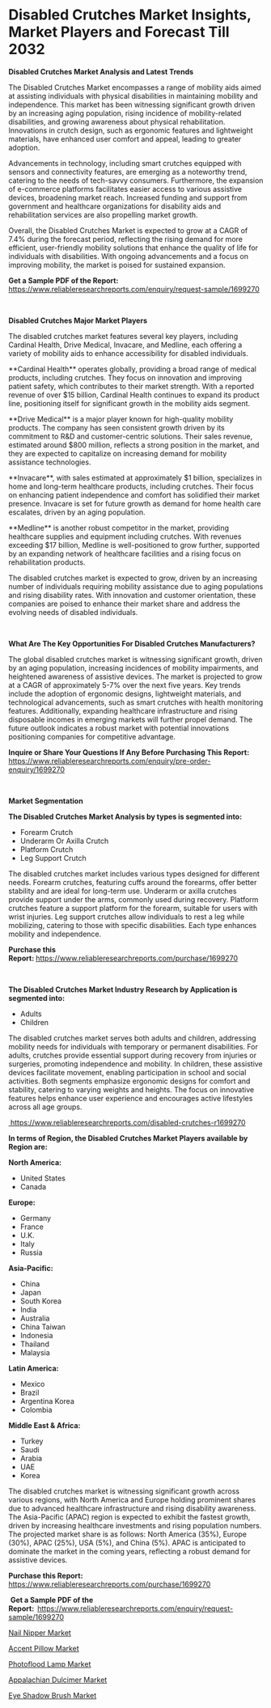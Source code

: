 <p><h1>Disabled Crutches Market Insights, Market Players and Forecast Till 2032</h1></p><p><strong>Disabled Crutches Market Analysis and Latest Trends</strong></p>
<p><p>The Disabled Crutches Market encompasses a range of mobility aids aimed at assisting individuals with physical disabilities in maintaining mobility and independence. This market has been witnessing significant growth driven by an increasing aging population, rising incidence of mobility-related disabilities, and growing awareness about physical rehabilitation. Innovations in crutch design, such as ergonomic features and lightweight materials, have enhanced user comfort and appeal, leading to greater adoption.</p><p>Advancements in technology, including smart crutches equipped with sensors and connectivity features, are emerging as a noteworthy trend, catering to the needs of tech-savvy consumers. Furthermore, the expansion of e-commerce platforms facilitates easier access to various assistive devices, broadening market reach. Increased funding and support from government and healthcare organizations for disability aids and rehabilitation services are also propelling market growth.</p><p>Overall, the Disabled Crutches Market is expected to grow at a CAGR of 7.4% during the forecast period, reflecting the rising demand for more efficient, user-friendly mobility solutions that enhance the quality of life for individuals with disabilities. With ongoing advancements and a focus on improving mobility, the market is poised for sustained expansion.</p></p>
<p><strong>Get a Sample PDF of the Report:&nbsp;</strong> <a href="https://www.reliableresearchreports.com/enquiry/request-sample/1699270?utm_campaign=41&utm_medium=2&utm_source=Github&utm_content=ia&utm_term=04042025&utm_id=disabled-crutches">https://www.reliableresearchreports.com/enquiry/request-sample/1699270</a></p>
<p>&nbsp;</p>
<p><strong>Disabled Crutches Major Market Players</strong></p>
<p><p>The disabled crutches market features several key players, including Cardinal Health, Drive Medical, Invacare, and Medline, each offering a variety of mobility aids to enhance accessibility for disabled individuals. </p><p>**Cardinal Health** operates globally, providing a broad range of medical products, including crutches. They focus on innovation and improving patient safety, which contributes to their market strength. With a reported revenue of over $15 billion, Cardinal Health continues to expand its product line, positioning itself for significant growth in the mobility aids segment.</p><p>**Drive Medical** is a major player known for high-quality mobility products. The company has seen consistent growth driven by its commitment to R&D and customer-centric solutions. Their sales revenue, estimated around $800 million, reflects a strong position in the market, and they are expected to capitalize on increasing demand for mobility assistance technologies.</p><p>**Invacare**, with sales estimated at approximately $1 billion, specializes in home and long-term healthcare products, including crutches. Their focus on enhancing patient independence and comfort has solidified their market presence. Invacare is set for future growth as demand for home health care escalates, driven by an aging population.</p><p>**Medline** is another robust competitor in the market, providing healthcare supplies and equipment including crutches. With revenues exceeding $17 billion, Medline is well-positioned to grow further, supported by an expanding network of healthcare facilities and a rising focus on rehabilitation products.</p><p>The disabled crutches market is expected to grow, driven by an increasing number of individuals requiring mobility assistance due to aging populations and rising disability rates. With innovation and customer orientation, these companies are poised to enhance their market share and address the evolving needs of disabled individuals.</p></p>
<p>&nbsp;</p>
<p><strong>What Are The Key Opportunities For Disabled Crutches Manufacturers?</strong></p>
<p><p>The global disabled crutches market is witnessing significant growth, driven by an aging population, increasing incidences of mobility impairments, and heightened awareness of assistive devices. The market is projected to grow at a CAGR of approximately 5-7% over the next five years. Key trends include the adoption of ergonomic designs, lightweight materials, and technological advancements, such as smart crutches with health monitoring features. Additionally, expanding healthcare infrastructure and rising disposable incomes in emerging markets will further propel demand. The future outlook indicates a robust market with potential innovations positioning companies for competitive advantage.</p></p>
<p><strong>Inquire or Share Your Questions If Any Before Purchasing This Report:</strong> <a href="https://www.reliableresearchreports.com/enquiry/pre-order-enquiry/1699270?utm_campaign=41&utm_medium=2&utm_source=Github&utm_content=ia&utm_term=04042025&utm_id=disabled-crutches">https://www.reliableresearchreports.com/enquiry/pre-order-enquiry/1699270</a></p>
<p>&nbsp;</p>
<p><strong>Market Segmentation</strong></p>
<p><strong>The Disabled Crutches Market Analysis by types is segmented into:</strong></p>
<p><ul><li>Forearm Crutch</li><li>Underarm Or Axilla Crutch</li><li>Platform Crutch</li><li>Leg Support Crutch</li></ul></p>
<p><p>The disabled crutches market includes various types designed for different needs. Forearm crutches, featuring cuffs around the forearms, offer better stability and are ideal for long-term use. Underarm or axilla crutches provide support under the arms, commonly used during recovery. Platform crutches feature a support platform for the forearm, suitable for users with wrist injuries. Leg support crutches allow individuals to rest a leg while mobilizing, catering to those with specific disabilities. Each type enhances mobility and independence.</p></p>
<p><strong>Purchase this Report:&nbsp;</strong><a href="https://www.reliableresearchreports.com/purchase/1699270?utm_campaign=41&utm_medium=2&utm_source=Github&utm_content=ia&utm_term=04042025&utm_id=disabled-crutches">https://www.reliableresearchreports.com/purchase/1699270</a></p>
<p>&nbsp;</p>
<p><strong>The Disabled Crutches Market Industry Research by Application is segmented into:</strong></p>
<p><ul><li>Adults</li><li>Children</li></ul></p>
<p><p>The disabled crutches market serves both adults and children, addressing mobility needs for individuals with temporary or permanent disabilities. For adults, crutches provide essential support during recovery from injuries or surgeries, promoting independence and mobility. In children, these assistive devices facilitate movement, enabling participation in school and social activities. Both segments emphasize ergonomic designs for comfort and stability, catering to varying weights and heights. The focus on innovative features helps enhance user experience and encourages active lifestyles across all age groups.</p></p>
<p><a href="https://www.reliableresearchreports.com/disabled-crutches-r1699270?utm_campaign=41&utm_medium=2&utm_source=Github&utm_content=ia&utm_term=04042025&utm_id=disabled-crutches">&nbsp;https://www.reliableresearchreports.com/disabled-crutches-r1699270</a></p>
<p><strong>In terms of Region, the Disabled Crutches Market Players available by Region are:</strong></p>
<p>
    <p> <strong> North America: </strong>
        <ul>
            <li>United States</li>
            <li>Canada</li>
        </ul>
        </p> 
    <p> <strong> Europe: </strong>
        <ul>
            <li>Germany</li>
            <li>France</li>
            <li>U.K.</li>
            <li>Italy</li>
            <li>Russia</li>
        </ul>
        </p> 
    <p> <strong> Asia-Pacific: </strong>
        <ul>
            <li>China</li>
            <li>Japan</li>
            <li>South Korea</li>
            <li>India</li>
            <li>Australia</li>
            <li>China Taiwan</li>
            <li>Indonesia</li>
            <li>Thailand</li>
            <li>Malaysia</li>
        </ul>
        </p> 
    <p> <strong> Latin America: </strong>
        <ul>
            <li>Mexico</li>
            <li>Brazil</li>
            <li>Argentina Korea</li>
            <li>Colombia</li>
        </ul>
        </p> 
    <p> <strong> Middle East & Africa: </strong>
        <ul>
            <li>Turkey</li>
            <li>Saudi</li>
            <li>Arabia</li>
            <li>UAE</li>
            <li>Korea</li>
        </ul>
    </p>
    </p>
<p><p>The disabled crutches market is witnessing significant growth across various regions, with North America and Europe holding prominent shares due to advanced healthcare infrastructure and rising disability awareness. The Asia-Pacific (APAC) region is expected to exhibit the fastest growth, driven by increasing healthcare investments and rising population numbers. The projected market share is as follows: North America (35%), Europe (30%), APAC (25%), USA (5%), and China (5%). APAC is anticipated to dominate the market in the coming years, reflecting a robust demand for assistive devices.</p></p>
<p><strong>Purchase this Report: </strong><a href="https://www.reliableresearchreports.com/purchase/1699270?utm_campaign=41&utm_medium=2&utm_source=Github&utm_content=ia&utm_term=04042025&utm_id=disabled-crutches">https://www.reliableresearchreports.com/purchase/1699270</a></p>
<p>&nbsp;<strong>Get a Sample PDF of the Report:&nbsp;&nbsp;</strong><a href="https://www.reliableresearchreports.com/enquiry/request-sample/1699270?utm_campaign=41&utm_medium=2&utm_source=Github&utm_content=ia&utm_term=04042025&utm_id=disabled-crutches">https://www.reliableresearchreports.com/enquiry/request-sample/1699270</a></p>
<p><strong></strong></p>
<p><p><a href="https://github.com/tabormahay2f/Market-Research-Report-List-1/blob/main/nail-nipper-market.md?utm_campaign=41&utm_medium=2&utm_source=Github&utm_content=ia&utm_term=04042025&utm_id=disabled-crutches">Nail Nipper Market</a></p><p><a href="https://github.com/siwerhommer97/Market-Research-Report-List-1/blob/main/accent-pillow-market.md?utm_campaign=41&utm_medium=2&utm_source=Github&utm_content=ia&utm_term=04042025&utm_id=disabled-crutches">Accent Pillow Market</a></p><p><a href="https://github.com/beyeagamizjp/Market-Research-Report-List-1/blob/main/photoflood-lamp-market.md?utm_campaign=41&utm_medium=2&utm_source=Github&utm_content=ia&utm_term=04042025&utm_id=disabled-crutches">Photoflood Lamp Market</a></p><p><a href="https://github.com/naingbiner7i/Market-Research-Report-List-1/blob/main/appalachian-dulcimer-market.md?utm_campaign=41&utm_medium=2&utm_source=Github&utm_content=ia&utm_term=04042025&utm_id=disabled-crutches">Appalachian Dulcimer Market</a></p><p><a href="https://github.com/baatetoshda/Market-Research-Report-List-1/blob/main/eye-shadow-brush-market.md?utm_campaign=41&utm_medium=2&utm_source=Github&utm_content=ia&utm_term=04042025&utm_id=disabled-crutches">Eye Shadow Brush Market</a></p></p>